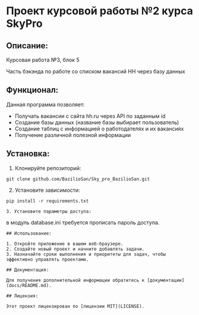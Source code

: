 # Проект курсовой работы №2 курса SkyPro

## Описание:

Курсовая работа №3, блок 5

Часть бэкэнда по работе со списком вакансий HH через базу данных


## Функционал:
Данная программа позволяет:

- Получать вакансии с сайта hh.ru через API по заданным id
- Создание базы данных (название базы выбирает пользователь)
- Создание таблиц с информацией о работодателях и их вакансиях
- Получение различной полезной информации

## Установка:

1. Клонируйте репозиторий:
```
git clone github.com/BazilioSan/Sky_pro_BazilioSan.git
```
2. Установите зависимости:
```
pip install -r requirements.txt

3. Установите параметры доступа:
```
в модуль database.ini требуется прописать пароль доступа. 
```
## Использование:

1. Откройте приложение в вашем веб-браузере.
2. Создайте новый проект и начните добавлять задачи.
3. Назначайте сроки выполнения и приоритеты для задач, чтобы эффективно управлять проектами.

## Документация:

Для получения дополнительной информации обратитесь к [документации](docs/README.md).

## Лицензия:

Этот проект лицензирован по [лицензии MIT](LICENSE).